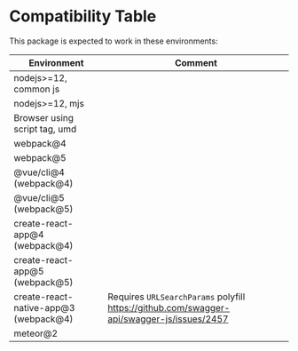 # Compatibility Table

This package is expected to work in these environments:

| Environment                           | Comment                                                                                   |
|---------------------------------------|-------------------------------------------------------------------------------------------|
| nodejs>=12, common js                 |                                                                                           |
| nodejs>=12, mjs                       |                                                                                           |
| Browser using script tag, umd         |                                                                                           |
| webpack@4                             |                                                                                           |
| webpack@5                             |                                                                                           |
| @vue/cli@4 (webpack@4)                |                                                                                           |
| @vue/cli@5 (webpack@5)                |                                                                                           |
| create-react-app@4 (webpack@4)        |                                                                                           |
| create-react-app@5 (webpack@5)        |                                                                                           |
| create-react-native-app@3 (webpack@4) | Requires `URLSearchParams` polyfill https://github.com/swagger-api/swagger-js/issues/2457 |
| meteor@2                              |                                                                                           |
